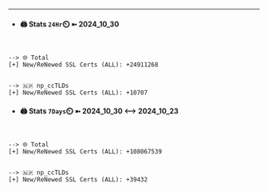 

---
- #### 🖨️ **Stats** `24Hr`⏲️ ➼ 2024_10_30
```console


--> 🌐 Total
[+] New/ReNewed SSL Certs (ALL): +24911268


--> 🇳🇵 np_ccTLDs
[+] New/ReNewed SSL Certs (ALL): +10707

```

- #### 🖨️ **Stats** `7Days`⏲️ ➼ 2024_10_30 <--> 2024_10_23
```console


--> 🌐 Total
[+] New/ReNewed SSL Certs (ALL): +108067539


--> 🇳🇵 np_ccTLDs
[+] New/ReNewed SSL Certs (ALL): +39432

```

